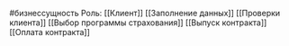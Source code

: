 #бизнессущность 
Роль: [[Клиент]]
[[Заполнение данных]]
[[Проверки клиента]]
[[Выбор программы страхования]]
[[Выпуск контракта]]
[[Оплата контракта]]
